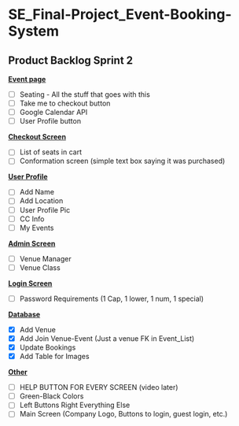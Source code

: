 # SE_Final-Project_Event-Booking-System

## Product Backlog Sprint 2

<ins>**Event page**</ins>  
- [ ] Seating - All the stuff that goes with this  
- [ ] Take me to checkout button  
- [ ] Google Calendar API  
- [ ] User Profile button  
      
<ins>**Checkout Screen**</ins>  
- [ ] List of seats in cart  
- [ ] Conformation screen (simple text box saying it was purchased)  
      
<ins>**User Profile**</ins>  
- [ ] Add Name  
- [ ] Add Location  
- [ ] User Profile Pic  
- [ ] CC Info  
- [ ] My Events  
      
<ins>**Admin Screen**</ins>  
- [ ] Venue Manager  
- [ ] Venue Class  
      
<ins>**Login Screen**</ins>  
- [ ] Password Requirements (1 Cap, 1 lower, 1 num, 1 special)  
      
<ins>**Database**</ins>  
- [x] Add Venue  
- [x] Add Join Venue-Event (Just a venue FK in Event_List)  
- [x] Update Bookings   
- [x] Add Table for Images  

<ins>**Other**</ins>  
- [ ] HELP BUTTON FOR EVERY SCREEN (video later)  
- [ ] Green-Black Colors
- [ ] Left Buttons Right Everything Else
- [ ] Main Screen (Company Logo, Buttons to login, guest login, etc.)  
